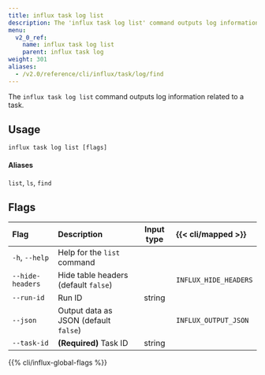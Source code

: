 ```yaml
---
title: influx task log list
description: The 'influx task log list' command outputs log information related to a task.
menu:
  v2_0_ref:
    name: influx task log list
    parent: influx task log
weight: 301
aliases:
  - /v2.0/reference/cli/influx/task/log/find
---
```


The `influx task log list` command outputs log information related to a task.

## Usage
```
influx task log list [flags]
```

#### Aliases
`list`, `ls`, `find`

## Flags
| Flag             | Description                           | Input type  | {{< cli/mapped >}}    |
|:----             |:-----------                           |:----------: |:------------------    |
| `-h`, `--help`   | Help for the `list` command           |             |                       |
| `--hide-headers` | Hide table headers (default `false`)  |             | `INFLUX_HIDE_HEADERS` |
| `--run-id`       | Run ID                                | string      |                       |
| `--json`         | Output data as JSON (default `false`) |             | `INFLUX_OUTPUT_JSON`  |
| `--task-id`      | **(Required)** Task ID                | string      |                       |

{{% cli/influx-global-flags %}}
